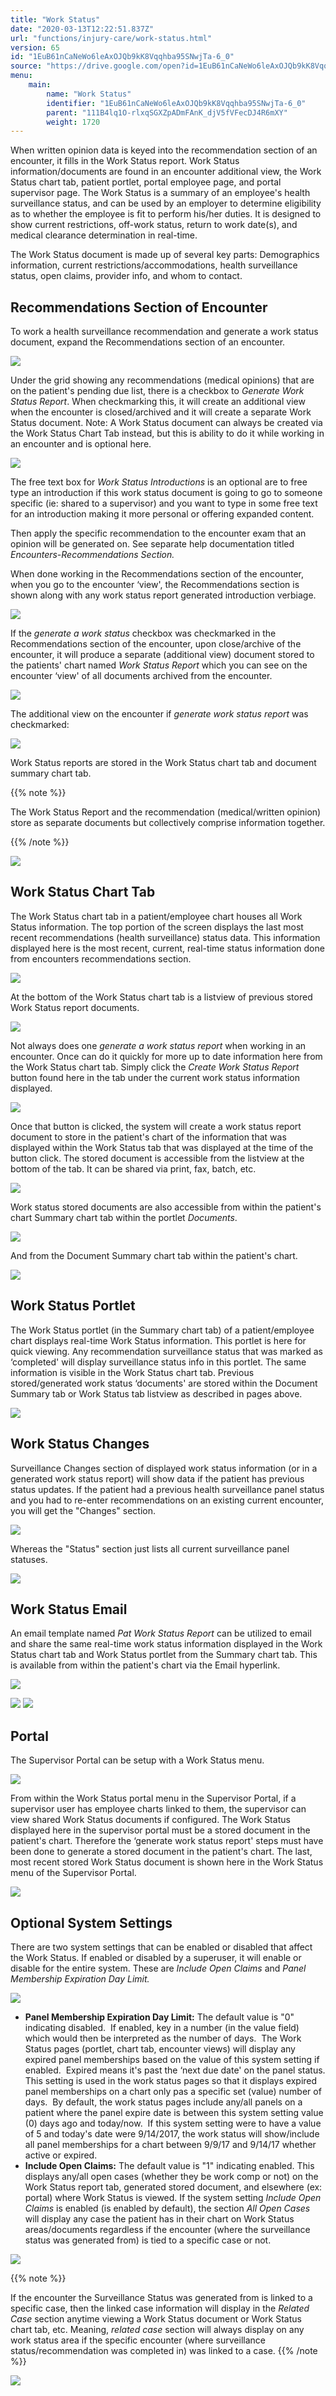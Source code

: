 ```yaml
---
title: "Work Status"
date: "2020-03-13T12:22:51.837Z"
url: "functions/injury-care/work-status.html"
version: 65
id: "1EuB61nCaNeWo6leAxOJQb9kK8Vqqhba95SNwjTa-6_0"
source: "https://drive.google.com/open?id=1EuB61nCaNeWo6leAxOJQb9kK8Vqqhba95SNwjTa-6_0"
menu:
    main:
        name: "Work Status"
        identifier: "1EuB61nCaNeWo6leAxOJQb9kK8Vqqhba95SNwjTa-6_0"
        parent: "111B4lq1O-rlxqSGXZpADmFAnK_djV5fVFecDJ4R6mXY"
        weight: 1720
---
```

When written opinion data is keyed into the recommendation section of an encounter, it fills in the Work Status report. Work Status information/documents are found in an encounter additional view, the Work Status chart tab, patient portlet, portal employee page, and portal supervisor page. The Work Status is a summary of an employee's health surveillance status, and can be used by an employer to determine eligibility as to whether the employee is fit to perform his/her duties. It is designed to show current restrictions, off-work status, return to work date(s), and medical clearance determination in real-time.

The Work Status document is made up of several key parts: Demographics information, current restrictions/accommodations, health surveillance status, open claims, provider info, and whom to contact.

## Recommendations Section of Encounter

To work a health surveillance recommendation and generate a work status document, expand the Recommendations section of an encounter.

![](work-status.images/image1.png)

Under the grid showing any recommendations (medical opinions) that are on the patient's pending due list, there is a checkbox to *Generate Work Status Report*. When checkmarking this, it will create an additional view when the encounter is closed/archived and it will create a separate Work Status document. Note: A Work Status document can always be created via the Work Status Chart Tab instead, but this is ability to do it while working in an encounter and is optional here.

![](work-status.images/image3.png)

The free text box for *Work Status Introductions* is an optional are to free type an introduction if this work status document is going to go to someone specific (ie: shared to a supervisor) and you want to type in some free text for an introduction making it more personal or offering expanded content.

Then apply the specific recommendation to the encounter exam that an opinion will be generated on. See separate help documentation titled *Encounters-Recommendations Section.*

When done working in the Recommendations section of the encounter, when you go to the encounter ‘view', the Recommendations section is shown along with any work status report generated introduction verbiage.

![](work-status.images/image2.png)

If the *generate a work status* checkbox was checkmarked in the Recommendations section of the encounter, upon close/archive of the encounter, it will produce a separate (additional view) document stored to the patients' chart named *Work Status Report* which you can see on the encounter ‘view' of all documents archived from the encounter.

![](work-status.images/image5.png)

The additional view on the encounter if *generate work status report* was checkmarked:

![](work-status.images/image4.png)

Work Status reports are stored in the Work Status chart tab and document summary chart tab.

{{% note %}}

The Work Status Report and the recommendation (medical/written opinion) store as separate documents but collectively comprise information together.

{{% /note %}}


![](work-status.images/image7.png)
## Work Status Chart Tab

The Work Status chart tab in a patient/employee chart houses all Work Status information. The top portion of the screen displays the last most recent recommendations (health surveillance) status data. This information displayed here is the most recent, current, real-time status information done from encounters recommendations section.

![](work-status.images/image6.png)

At the bottom of the Work Status chart tab is a listview of previous stored Work Status report documents.

![](work-status.images/image10.png)

Not always does one *generate a work status report* when working in an encounter. Once can do it quickly for more up to date information here from the Work Status chart tab. Simply click the *Create Work Status Report* button found here in the tab under the current work status information displayed.

![](work-status.images/image8.png)

Once that button is clicked, the system will create a work status report document to store in the patient's chart of the information that was displayed within the Work Status tab that was displayed at the time of the button click. The stored document is accessible from the listview at the bottom of the tab. It can be shared via print, fax, batch, etc.

![](work-status.images/image15.png)

Work status stored documents are also accessible from within the patient's chart Summary chart tab within the portlet *Documents*.

![](work-status.images/image11.png)

And from the Document Summary chart tab within the patient's chart.

![](work-status.images/image13.png)

## Work Status Portlet

The Work Status portlet (in the Summary chart tab) of a patient/employee chart displays real-time Work Status information. This portlet is here for quick viewing. Any recommendation surveillance status that was marked as ‘completed' will display surveillance status info in this portlet. The same information is visible in the Work Status chart tab. Previous stored/generated work status ‘documents' are stored within the Document Summary tab or Work Status tab listview as described in pages above.

![](work-status.images/image16.png)

## Work Status Changes

Surveillance Changes section of displayed work status information (or in a generated work status report) will show data if the patient has previous status updates. If the patient had a previous health surveillance panel status and you had to re-enter recommendations on an existing current encounter, you will get the "Changes" section.

![](work-status.images/image17.png)

Whereas the "Status" section just lists all current surveillance panel statuses.

![](work-status.images/image18.png)

## Work Status Email

An email template named *Pat Work Status Report* can be utilized to email and share the same real-time work status information displayed in the Work Status chart tab and Work Status portlet from the Summary chart tab. This is available from within the patient's chart via the Email hyperlink.

![](work-status.images/image19.png)

![](work-status.images/image19.png) ![](work-status.images/image19.png)

## Portal

The Supervisor Portal can be setup with a Work Status menu.

![](work-status.images/image20.png)

From within the Work Status portal menu in the Supervisor Portal, if a supervisor user has employee charts linked to them, the supervisor can view shared Work Status documents if configured. The Work Status displayed here in the supervisor portal must be a stored document in the patient's chart. Therefore the ‘generate work status report' steps must have been done to generate a stored document in the patient's chart. The last, most recent stored Work Status document is shown here in the Work Status menu of the Supervisor Portal.

![](work-status.images/image21.png)

## Optional System Settings

There are two system settings that can be enabled or disabled that affect the Work Status. If enabled or disabled by a superuser, it will enable or disable for the entire system. These are *Include Open Claims* and *Panel Membership Expiration Day Limit.*

![](work-status.images/image9.png)
* <strong>Panel Membership Expiration Day Limit:</strong> The default value is "0" indicating disabled.  If enabled, key in a number (in the value field) which would then be interpreted as the number of days.  The Work Status pages (portlet, chart tab, encounter views) will display any expired panel memberships based on the value of this system setting if enabled.  Expired means it's past the ‘next due date' on the panel status. This setting is used in the work status pages so that it displays expired panel memberships on a chart only pas a specific set (value) number of days.  By default, the work status pages include any/all panels on a patient where the panel expire date is between this system setting value (0) days ago and today/now.  If this system setting were to have a value of 5 and today's date were 9/14/2017, the work status will show/include all panel memberships for a chart between 9/9/17 and 9/14/17 whether active or expired.
* <strong>Include Open Claims:</strong> The default value is "1" indicating enabled. This displays any/all open cases (whether they be work comp or not) on the Work Status report tab, generated stored document, and elsewhere (ex: portal) where Work Status is viewed. If the system setting <em>Include Open Claims</em> is enabled (is enabled by default), the section <em>All Open Cases</em> will display any case the patient has in their chart on Work Status areas/documents regardless if the encounter (where the surveillance status was generated from) is tied to a specific case or not.

![](work-status.images/image12.png)

{{% note %}}

If the encounter the Surveillance Status was generated from is linked to a specific case, then the linked case information will display in the *Related Case* section anytime viewing a Work Status document or Work Status chart tab, etc. Meaning, *related case* section will always display on any work status area if the specific encounter (where surveillance status/recommendation was completed in) was linked to a case.
{{% /note %}}


![](work-status.images/image14.png)
